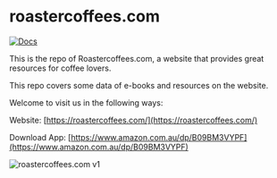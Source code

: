 # roastercoffees.com
[![Docs][docs-readthedocs-svg]][docs-readthedocs-link]

This is the repo of Roastercoffees.com, a website that provides great resources for coffee lovers.

This repo covers some data of e-books and resources on the website.

Welcome to visit us in the following ways:

Website:  [https://roastercoffees.com/](https://roastercoffees.com/)

Download App:  [https://www.amazon.com.au/dp/B09BM3VYPF](https://www.amazon.com.au/dp/B09BM3VYPF)

 [docs-readthedocs-svg]: https://img.shields.io/badge/docs-readthedocs-blue.svg
 [docs-readthedocs-link]: https://roastercoffees.readthedocs.io/en/latest/
 
 ![roastercoffees.com v1](https://roastercoffees.com/wp-content/uploads/2021/08/roastercoffees.com-homepage-v1.png)

